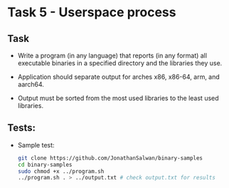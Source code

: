# Task 5 - Userspace process

## Task

- Write a program (in any language) that reports (in any format) all executable binaries in a specified directory and the libraries they use.

- Application should separate output for arches x86, x86-64, arm, and aarch64.
- Output must be sorted from the most used libraries to the least used libraries.

## Tests:

- Sample test:

  ```bash
  git clone https://github.com/JonathanSalwan/binary-samples
  cd binary-samples
  sudo chmod +x ../program.sh
  ../program.sh . > ../output.txt # check output.txt for results
  ```
  
  

